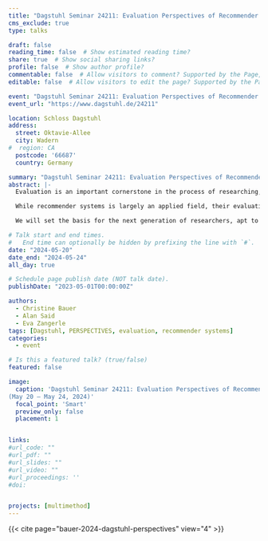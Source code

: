 ```yaml
---
title: "Dagstuhl Seminar 24211: Evaluation Perspectives of Recommender Systems: Driving Research and Education"
cms_exclude: true
type: talks

draft: false
reading_time: false  # Show estimated reading time?
share: true  # Show social sharing links?
profile: false  # Show author profile?
commentable: false  # Allow visitors to comment? Supported by the Page, Post, and Docs content types.
editable: false  # Allow visitors to edit the page? Supported by the Page, Post, and Docs content types.

event: "Dagstuhl Seminar 24211: Evaluation Perspectives of Recommender Systems: Driving Research and Education"
event_url: "https://www.dagstuhl.de/24211"

location: Schloss Dagstuhl
address:
  street: Oktavie-Allee
  city: Wadern
#  region: CA
  postcode: '66687'
  country: Germany

summary: "Dagstuhl Seminar 24211: Evaluation Perspectives of Recommender Systems: Driving Research and Education"
abstract: |-
  Evaluation is an important cornerstone in the process of researching, developing, and deploying recommender systems. This Dagstuhl Seminar aims to shed light on the different and potentially diverging or contradictory perspectives on the evaluation of recommender systems. Building on the discussions and outcomes of the PERSPECTIVES workshop series held at ACM RecSys 2021--2023, the seminar will bring together academia and industry to critically reflect on the state of the evaluation of recommender systems and create a setting for development and growth.

  While recommender systems is largely an applied field, their evaluation builds on and intersects theories from information retrieval, machine learning, and human-computer interaction. Historically, the theories and evaluation approaches in these fields are very different. Thoroughly evaluating recommender systems requires integrating all perspectives. Hence, this seminar will bring together experts from these fields and serve as a vehicle for discussing and developing the state-of-the-art and practice of evaluating recommender systems. The seminar will set the ground for developing recommender systems evaluation metrics, methods, and practices through collaborations and discussions between participants from diverse backgrounds, e.g., academic and industry researchers, industry practitioners, senior and junior. We emphasize the importance of getting and keeping the big picture of a recommender system’s performance in its context of use, for which it is ultimate to incorporate the technical and the human element.

  We will set the basis for the next generation of researchers, apt to evaluate and advance recommender systems thoroughly.

# Talk start and end times.
#   End time can optionally be hidden by prefixing the line with `#`.
date: "2024-05-20"
date_end: "2024-05-24"
all_day: true

# Schedule page publish date (NOT talk date).
publishDate: "2023-05-01T00:00:00Z"

authors:
  - Christine Bauer
  - Alan Said
  - Eva Zangerle
tags: [Dagstuhl, PERSPECTIVES, evaluation, recommender systems]
categories:
  - event

# Is this a featured talk? (true/false)
featured: false

image:
  caption: 'Dagstuhl Seminar 24211: Evaluation Perspectives of Recommender Systems: Driving Research and Education<br>
(May 20 – May 24, 2024)'
  focal_point: 'Smart'
  preview_only: false
  placement: 1


links:
#url_code: ""
#url_pdf: ""
#url_slides: ""
#url_video: ""
#url_proceedings: ''
#doi: 


projects: [multimethod]
---
```


{{< cite page="bauer-2024-dagstuhl-perspectives" view="4" >}}